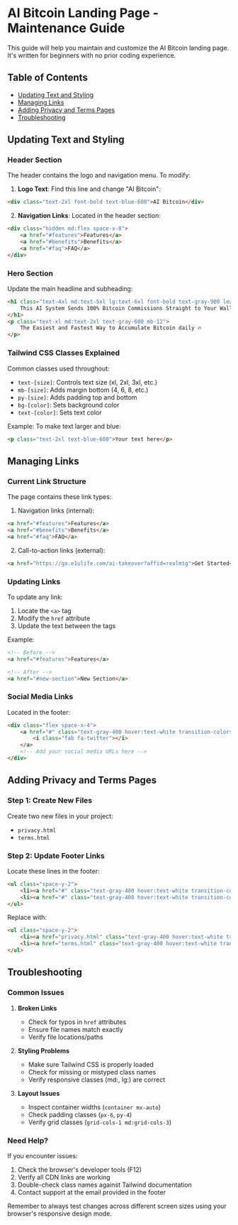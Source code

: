 # AI Bitcoin Landing Page - Maintenance Guide

This guide will help you maintain and customize the AI Bitcoin landing page. It's written for beginners with no prior coding experience.

## Table of Contents
- [Updating Text and Styling](#updating-text-and-styling)
- [Managing Links](#managing-links)
- [Adding Privacy and Terms Pages](#adding-privacy-and-terms-pages)
- [Troubleshooting](#troubleshooting)

## Updating Text and Styling

### Header Section
The header contains the logo and navigation menu. To modify:

1. **Logo Text**: Find this line and change "AI Bitcoin":
```html
<div class="text-2xl font-bold text-blue-600">AI Bitcoin</div>
```

2. **Navigation Links**: Located in the header section:
```html
<div class="hidden md:flex space-x-8">
    <a href="#features">Features</a>
    <a href="#benefits">Benefits</a>
    <a href="#faq">FAQ</a>
</div>
```

### Hero Section
Update the main headline and subheading:
```html
<h1 class="text-4xl md:text-5xl lg:text-6xl font-bold text-gray-900 leading-tight mb-6">
    This AI System Sends 100% Bitcoin Commissions Straight to Your Wallet-Instantly!
</h1>
<p class="text-xl md:text-2xl text-gray-600 mb-12">
    The Easiest and Fastest Way to Accumulate Bitcoin daily 🔥
</p>
```

### Tailwind CSS Classes Explained
Common classes used throughout:
- `text-[size]`: Controls text size (xl, 2xl, 3xl, etc.)
- `mb-[size]`: Adds margin bottom (4, 6, 8, etc.)
- `py-[size]`: Adds padding top and bottom
- `bg-[color]`: Sets background color
- `text-[color]`: Sets text color

Example: To make text larger and blue:
```html
<p class="text-2xl text-blue-600">Your text here</p>
```

## Managing Links

### Current Link Structure
The page contains these link types:
1. Navigation links (internal):
```html
<a href="#features">Features</a>
<a href="#benefits">Benefits</a>
<a href="#faq">FAQ</a>
```

2. Call-to-action links (external):
```html
<a href="https://go.e1ulife.com/ai-takeover?affid=realmtg">Get Started</a>
```

### Updating Links
To update any link:
1. Locate the `<a>` tag
2. Modify the `href` attribute
3. Update the text between the tags

Example:
```html
<!-- Before -->
<a href="#features">Features</a>

<!-- After -->
<a href="#new-section">New Section</a>
```

### Social Media Links
Located in the footer:
```html
<div class="flex space-x-4">
    <a href="#" class="text-gray-400 hover:text-white transition-colors duration-300">
        <i class="fab fa-twitter"></i>
    </a>
    <!-- Add your social media URLs here -->
</div>
```

## Adding Privacy and Terms Pages

### Step 1: Create New Files
Create two new files in your project:
- `privacy.html`
- `terms.html`

### Step 2: Update Footer Links
Locate these lines in the footer:
```html
<ul class="space-y-2">
    <li><a href="#" class="text-gray-400 hover:text-white transition-colors duration-300">Privacy Policy</a></li>
    <li><a href="#" class="text-gray-400 hover:text-white transition-colors duration-300">Terms of Service</a></li>
</ul>
```

Replace with:
```html
<ul class="space-y-2">
    <li><a href="privacy.html" class="text-gray-400 hover:text-white transition-colors duration-300">Privacy Policy</a></li>
    <li><a href="terms.html" class="text-gray-400 hover:text-white transition-colors duration-300">Terms of Service</a></li>
</ul>
```

## Troubleshooting

### Common Issues

1. **Broken Links**
   - Check for typos in `href` attributes
   - Ensure file names match exactly
   - Verify file locations/paths

2. **Styling Problems**
   - Make sure Tailwind CSS is properly loaded
   - Check for missing or mistyped class names
   - Verify responsive classes (md:, lg:) are correct

3. **Layout Issues**
   - Inspect container widths (`container mx-auto`)
   - Check padding classes (`px-6`, `py-4`)
   - Verify grid classes (`grid-cols-1 md:grid-cols-3`)

### Need Help?
If you encounter issues:
1. Check the browser's developer tools (F12)
2. Verify all CDN links are working
3. Double-check class names against Tailwind documentation
4. Contact support at the email provided in the footer

Remember to always test changes across different screen sizes using your browser's responsive design mode.
